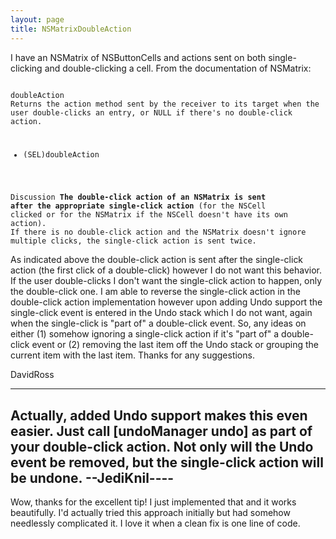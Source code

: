 ```yaml
---
layout: page
title: NSMatrixDoubleAction
---
```


I have an NSMatrix of NSButtonCells and actions sent on both single-clicking and double-clicking a cell. From the documentation of NSMatrix:

<code>
doubleAction
Returns the action method sent by the receiver to its target when the user double-clicks an entry, or NULL if there's no double-click action.

- (SEL)doubleAction

Discussion
**The double-click action of an NSMatrix is sent after the appropriate single-click action** (for the NSCell clicked or for the NSMatrix if the NSCell doesn't have its own action). If there is no double-click action and the NSMatrix doesn't ignore multiple clicks, the single-click action is sent twice.
</code>

As indicated above the double-click action is sent after the single-click action (the first click of a double-click) however I do not want this behavior. If the user double-clicks I don't want the single-click action to happen, only the double-click one. I am able to reverse the single-click action in the double-click action implementation however upon adding Undo support the single-click event is entered in the Undo stack which I do not want, again when the single-click is "part of" a double-click event. So, any ideas on either (1) somehow ignoring a single-click action if it's "part of" a double-click event or (2) removing the last item off the Undo stack or grouping the current item with the last item. Thanks for any suggestions.

DavidRoss

----
Actually, added Undo support makes this even easier. Just call     [undoManager undo] as part of your double-click action. Not only will the Undo event be removed, but the single-click action will be undone. --JediKnil----
----
Wow, thanks for the excellent tip! I just implemented that and it works beautifully. I'd actually tried this approach initially but had somehow needlessly complicated it. I love it when a clean fix is one line of code.

